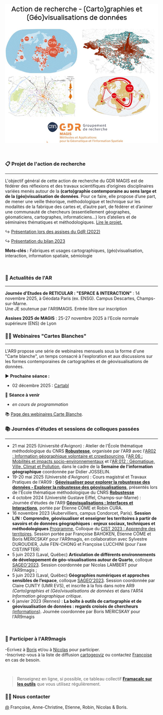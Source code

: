 ![alt text](https://raw.githubusercontent.com/magisAR9/.github/main/profile/AR9visuelok.JPG)

<br/>

### 📋 Projet de l'action de recherche
<hr>

L'objectif général de cette action de recherche du GDR MAGIS est de fédérer des réflexions et des travaux scientifiques d’origines disciplinaires variées menés autour de la **(carto)graphie contemporaine au sens large et de la (géo)visualisation de données**. Pour ce faire, elle propose d’une part, de mener une veille théorique, méthodologique et technique sur les modalités de la fabrique des cartes et, d’autre part, de fédérer et d’animer une communauté de chercheurs (essentiellement géographes, géomaticiens, cartographes, informaticiens...) lors d’ateliers et de séminaires thématiques et méthodologiques. [Lire le projet.](https://magisar9.github.io/project/)

:arrow_right_hook: [Présentation lors des assises du GdR (2022)](https://docs.google.com/presentation/d/1vMbVFTlbGGtZzkIO2-XujwNUK82SWf_EGzqYgBKjX0E/edit#slide=id.p)

:arrow_right_hook: [Présentation du bilan 2023](https://docs.google.com/presentation/d/1b98msRwNHuEOHK_aPW6YCSWaDZrtye4qNdRXtIf5Mrs/edit#slide=id.p)


**Mots-clés :** Fabriques et usages cartographiques, (géo)visualisation, interaction, information spatiale, sémiologie

<br/>

### 📆 Actualités de l'AR
<hr>

**Journée d'Etudes de RETICULAR : "ESPACE & INTERACTION"** : 14 novembre 2025, à Géodata Paris (ex. ENSG). Campus Descartes, Champs-sur-Marne. </br> 
Une JE soutenue par l'AR9MAGIS. Entrée libre sur inscription

**Assises 2025 de MAGIS** : 25-27 novembre 2025 à l'Ecole normale supérieure (ENS) de Lyon
<br />


### 👩‍💻 Webinaires "Cartes Blanches"
<hr>

L'AR9 propose une série de webinaires mensuels sous la forme d'une "Carte blanche", un temps consacré à l'exploration et aux discussions sur les formes contemporaines de cartographies et de géovisualisations de données. 

:arrow_forward: **Prochaine séance :**
* 02 décembre 2025 : [Cartabl](https://atlas-bleu.cnrs.fr/presentation-cartabl/)

:calendar: **Séance à venir**
* _en cours de programmation_

:books: [Page des webinaires Carte Blanche](https://magisar9.github.io/webinaires/).

### 📚 Journées d'études et sessions de colloques passées
<hr>

* 21 mai 2025 (Université d'Avignon) : Atelier de l'École thématique méthodologique du CNRS **[Robustesse](https://et-magis2025.sciencesconf.org/)**, organisée par l'AR9 avec l'[AR02 : Information géographique volontaire et crowdsourcing](https://gdr-magis.cnrs.fr/ar02-information-geographique-volontaire-et-crowdsourcing/), l'[AR 06 : Mobilités et impacts socio-environnementaux](https://gdr-magis.cnrs.fr/mobilites-et-impacts-socio-environnementaux/) et l'[AR 012 : Géomatique, Ville, Climat et Pollution](https://gdr-magis.cnrs.fr/ar12-geomatique-ville-climat-et-pollution/), dans le cadre de la **Semaine de l'information géographique** coordonnée par Didier JOSSELIN. 
* 19-20 mai 2025 (Université d'Avignon) : Cours magistral et Travaux Pratiques de l'AR09 : **[Géovisualiser pour explorer la robustesse des données - Explorer la robustesse des géovisualisations](https://github.com/magisAR9/EcoleMAGIS)**, présentés lors de l'École thématique méthodologique du CNRS **[Robustesse](https://et-magis2025.sciencesconf.org/)**
* 4 octobre 2024 (Université Gustave Eiffel, Champs-sur-Marne) : Journée d'études de l'AR9 **[Géovisualisations : Interfaces et Interactions](https://magisar9.github.io/JE_Interactions/)**, portée par Étienne CÔME et Robin CURA.
* 16 novembre 2023 (Aubervilliers, campus Condorcet, Paris). **Session L/N : Comprendre, géovisualiser et enseigner les territoires à partir de savoirs et de données géographiques : enjeux sociaux, techniques et méthodologiques** [Programme](https://github.com/magisAR9/CIST2023/blob/main/README.md), Colloque du [CIST 2023 : Apprendre des territoires](https://cist2023.sciencesconf.org/). Session portée par Françoise BAHOKEN, Étienne CÔME et Boris MERICSKAY pour l'AR9magis, en collaboration avec Sylvestre DUROUDIER, Julie FEN-CHONG et Françoise LUCCHINI (pour l'axe CIST/INFTER) </br> 
* 5 juin 2023 (Laval, Québec) **Articulation de différents environnements de développement de géo-visualisations autour de Quarto**, colloque [SAGEO'2023](https://crdig.ulaval.ca/sageo2023/). Session coordonnée par Nicolas LAMBERT pour l'AR9magis ;
* 5 juin 2023 (Laval, Québec)  **Géographies numériques et approches sensibles de l’espace**, colloque [SAGEO'2023](https://crdig.ulaval.ca/sageo2023/). Session coordonnée par Claire CUNTY (UMR EVS), et inscrite à la fois dans notre AR9 _(Carto)graphies et (Géo)visualisations de données_ et dans l'AR14 _Information géographique critique_.</br> 
* 6 janvier 2023 (Rennes) : **La boîte à outils de cartographie et de géovisualisation de données : regards croisés de chercheurs** [(informations)](https://github.com/magisAR9/JEGeovizRennes). Journée coordonnée par Boris MERICSKAY pour l'AR9magis </br>


<br>

### 🌈 Participer à l'AR9magis
-Ecrivez à [Boris](mailto:boris.mericskay@univ-rennes2.fr) et/ou à [Nicolas](mailto:nicolas.lambert@cnrs.fr) pour participer. </br>
-Inscrivez-vous à la liste de diffusion [cartogeoviz](http://listes.ifsttar.fr/wws/info/cartogeoviz-magis) ou contactez [Françoise](mailto:francoise.bahoken@univ-eiffel.fr) en cas de besoin.


<br>

> Renseignez en ligne, si possible, ce tableau collectif **[Framacalc sur les outils](https://lite.framacalc.org/v8em5nhyq3-9t7k)** que vous utilisez régulièrement.

### 🙋‍♀️ Nous contacter
[@](mailto:francoise.bahoken@univ-eiffel.fr,anne-christine.bronner@misha.fr,etienne.come@univ-eiffel.fr,robin.cura@univ-paris1.fr,nicolas.lambert@cnrs.fr,boris.mericskay@univ-rennes2.fr,) Françoise, Anne-Christine, Etienne, Robin, Nicolas & Boris. 


<!--

**Here are some ideas to get you started:**

🙋‍♀️ A short introduction - what is your organization all about?
🌈 Contribution guidelines - how can the community get involved?
👩‍💻 Useful resources - where can the community find your docs? Is there anything else the community should know?
🍿 Fun facts - what does your team eat for breakfast?
🧙 Remember, you can do mighty things with the power of [Markdown](https://docs.github.com/github/writing-on-github/getting-started-with-writing-and-formatting-on-github/basic-writing-and-formatting-syntax)
-->
